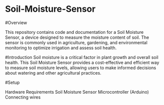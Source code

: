 # Soil-Moisture-Sensor

#Overview

This repository contains code and documentation for a Soil Moisture Sensor, a device designed to measure the moisture content of soil. The sensor is commonly used in agriculture, gardening, and environmental monitoring to optimize irrigation and assess soil health.

#Introduction
Soil moisture is a critical factor in plant growth and overall soil health. This Soil Moisture Sensor provides a cost-effective and efficient way to measure soil moisture levels, allowing users to make informed decisions about watering and other agricultural practices.

#Setup

Hardware Requirements
Soil Moisture Sensor
Microcontroller (Arduino)
Connecting wires

